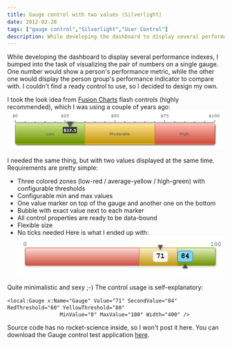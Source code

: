 ```yaml
---
title: Gauge control with two values (Silverlight)
date: 2012-02-28
tags: ["gauge control","Silverlight","User Control"]
description: While developing the dashboard to display several performance indexes, I bumped into the task of visualizing the pair of numbers on a single gauge. One number would show a person's performance metric, while the other one would display the person group's performance indicator to compare with. I couldn't find a ready control to use, so I decided to design my own.
---
```


While developing the dashboard to display several performance indexes, I bumped into the task of visualizing the pair of numbers on a single gauge. One number would show a person's performance metric, while the other one would display the person group's performance indicator to compare with. I couldn't find a ready control to use, so I decided to design my own.

I took the look idea from [Fusion Charts](http://www.fusioncharts.com/demos/gallery/gauges/chart.asp?id=linear_1 "Fusion Chart gauge sample") flash controls (highly recommended), which I was using a couple of years ago:
![](fusiongauge.png "FusionGauge")

I needed the same thing, but with two values displayed at the same time. Requirements are pretty simple:

*   Three colored zones (low-red / average-yellow / high-green) with configurable thresholds
*   Configurable min and max values
*   One value marker on top of the gauge and another one on the bottom
*   Bubble with exact value next to each marker
*   All control properties are ready to be data-bound
*   Flexible size
*   No ticks needed
Here is what I ended up with:
![](mygauge.png "MyGauge")

Quite minimalistic and sexy ;-)  The control usage is self-explanatory:

    <local:Gauge x:Name="Gauge" Value="71" SecondValue="84" RedThreshold="60" YellowThreshold="80"
                     MinValue="0" MaxValue="100" Width="400" />

Source code has no rocket-science inside, so I won't post it here. You can download the Gauge control test application [here](https://skydrive.live.com/redir.aspx?cid=c010011792a4b538&resid=C010011792A4B538!127&parid=root).